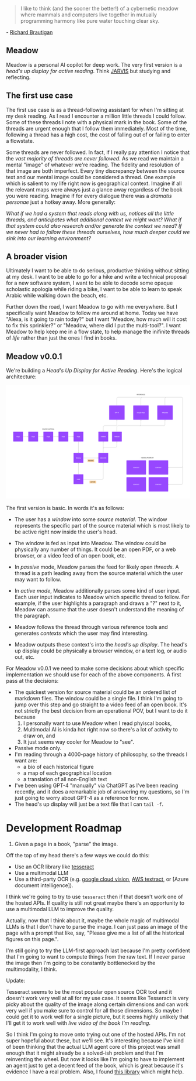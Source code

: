 > I like to think (and
> the sooner the better!)
> of a cybernetic meadow
> where mammals and computers
> live together in mutually
> programming harmony
> like pure water
> touching clear sky. 

\- [Richard Brautigan](https://allpoetry.com/All-Watched-Over-By-Machines-Of-Loving-Grace)

## Meadow

Meadow is a personal AI copilot for deep work. The very first version is a _head's up display for active reading_. Think [JARVIS](https://en.wikipedia.org/wiki/J.A.R.V.I.S.) but studying and reflecting.

## The first use case

The first use case is as a thread-following assistant for when I'm sitting at my desk reading. As I read I encounter a million little threads I could follow. Some of these threads I note with a physical mark in the book. Some of the threads are urgent enough that I follow them immediately. Most of the time, following a thread has a high cost, the cost of falling out of or failing to enter a flowstate.

Some threads are never followed. In fact, if I really pay attention I notice that the _vast majority of threads are never followed_. As we read we maintain a mental "image" of whatever we're reading. The fidelity and resolution of that image are both imperfect. Every tiny discrepancy between the source text and our mental image could be considered a thread. One example which is salient to my life right now is geographical context. Imagine if all the relevant maps were always just a glance away regardless of the book you were reading. Imagine if for every dialogue there was a _dramatis personae_ just a hotkey away. More generally:

_What if we had a system that reads along with us, notices all the little threads, and anticipates what additional context we might want?  What if that system could also research and/or generate the context we need? If we never had to follow these threads ourselves, how much deeper could we sink into our learning environment?_

## A broader vision

Ultimately I want to be able to do serious, productive thinking without sitting at my desk. I want to be able to go for a hike and write a technical proposal for a new software system, I want to be able to decode some opaque scholastic apologia while riding a bike, I want to be able to learn to speak Arabic while walking down the beach, etc.

Further down the road, I want Meadow to go with me everywhere. But I specifically want Meadow to follow me around at home. Today we have "Alexa, is it going to rain today?" but I want "Meadow, how much will it cost to fix this sprinkler?" or "Meadow, where did I put the multi-tool?". I want Meadow to help keep me in a flow state, to help manage the inifinite threads of _life_ rather than just the ones I find in books.

## Meadow v0.0.1

We're building a _Head's Up Display for Active Reading_. Here's the logical architecture:

![Logical Architecture](./assets/meadow-architecture.png)

The first version is basic. In words it's as follows:

- The user has a _window_ into some _source material_. The window represents the specific part of the source material which is most likely to be active right now inside the user's head.
- The window is fed as input into Meadow. The window could be physically any number of things. It could be an open PDF, or a web browser, or a video feed of an open book, etc.

- In _passive_ mode, Meadow parses the feed for likely open _threads_. A thread is a path leading away from the source material which the user may want to follow. 
- In _active mode_, Meadow additionally parses some kind of user input. Each user input indicates to Meadow which specific thread to follow. For example, if the user highlights a paragraph and draws a "?" next to it, Meadow can assume that the user doesn't understand the meaning of the paragraph.
- Meadow follows the thread through various reference tools and generates _contexts_ which the user may find interesting.
- Meadow outputs these context's into the _head's up display_. The head's up display could be physically a browser window, or a text log, or audio out, etc.

For Meadow v0.0.1 we need to make some decisions about which specific implementation we should use for each of the above components. A first pass at the decisions:

- The quickest version for source material could be an ordered list of markdown files. The window could be a single file. I think I'm going to jump over this step and go straight to a video feed of an open book. It's not strictly the best decision from an operational POV, but I want to do it because
  1. I personally want to use Meadow when I read phyiscal books,
  2. Multimodal AI is kinda hot right now so there's a lot of activity to draw on, and
  3. It just seems way cooler for Meadow to "see".
- Passive mode only.
- I'm reading through a 4000-page history of philosophy, so the threads I want are:
  - a bio of each historical figure
  - a map of each geographical location
  - a translation of all non-English text
- I've been using GPT-4 "manually" via ChatGPT as I've been reading recently, and it does a remarkable job of answering my questions, so I'm just going to worry about GPT-4 as a reference for now.
- The head's up display will just be a text file that I can `tail -f`.

# Development Roadmap

1. Given a page in a book, "parse" the image.

Off the top of my head there's a few ways we could do this:

- Use an OCR library like [tesseract](https://github.com/tesseract-ocr/tesseract)
- Use a multimodal LLM
- Use a third-party OCR (e.g. [google cloud vision](https://cloud.google.com/vision/docs/ocr), [AWS textract](https://aws.amazon.com/textract/), or [Azure document intelligence]).

I think we're going to try to use `tesseract` then if that doesn't work one of the hosted APIs. If quality is still not great maybe there's an opportunity to use a multimodal LLM to improve the quality.

Actually, now that I think about it, maybe the whole magic of multimodal LLMs is that I don't have to parse the image. I can just pass an image of the page with a prompt that like, say, "Please give me a list of all the historical figures on this page.".

I'm still going to try the LLM-first approach last because I'm pretty confident that I'm going to want to compute things from the raw text. If I never parse the image then I'm going to be constantly bottlenecked by the multimodality, I think.

Update:

Tesseract seems to be the most popular open source OCR tool and it doesn't work very well at all for my use case. It seems like Tesseract is very picky about the quality of the image along certain dimensions and can work very well if you make sure to control for all those dimensions. So maybe I could get it to work well for a single picture, but it seems highly unlikely that I'll get it to work well with _live video of the book I'm reading_.

So I think I'm going to move onto trying out one of the hosted APIs. I'm not super hopeful about these, but we'll see. It's interesting because I've kind of been thinking that the actual LLM agent core of this project was small enough that it might already be a solved-ish problem and that I'm reinventing the wheel. But now it looks like I'm going to have to implement an agent just to get a decent feed of the book, which is great because it's evidence I have a real problem. Also, I found [this library](https://github.com/mercoa-finance/llm-document-ocr) which might help.
